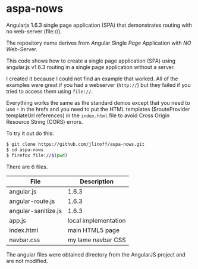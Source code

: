 # aspa-nows
Angularjs 1.6.3 single page application (SPA) that demonstrates routing with no web-server (file://).

The repository name derives from *A*ngular *S*ingle *Page* *A*pplication with *NO* *W*eb-*S*erver.

This code shows how to create a single page application (SPA) using angular.js v1.6.3 routing in a
single page application without a server. 

I created it because I could not find an example that worked. All of the examples were great if you had
a webserver (`http://`) but they failed if you tried to access them using `file://`.

Everything works the same as the standard demos except that you need to use `!` in the hrefs and you
need to put the HTML templates ($routeProvider templateUrl references) in the `index.html` file
to avoid Cross Origin Resource String (CORS) errors.

To try it out do this:

```bash
$ git clone https://github.com/jlinoff/aspa-nows.git
$ cd aspa-nows
$ firefox file://$(pwd)
```

There are 6 files.

| File | Description |
| ---- | ----------- |
| angular.js | 1.6.3 |
| angular-route.js | 1.6.3 |
| angular-sanitize.js | 1.6.3 |
| app.js | local implementation |
| index.html | main HTML5 page |
| navbar.css | my lame navbar CSS |

The angular files were obtained directory from the AngularJS project and are not modified.
